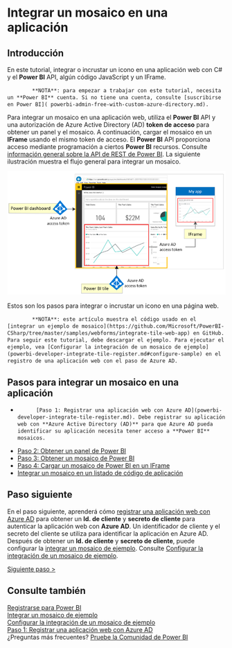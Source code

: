 <properties
   pageTitle="Integrar un mosaico de Power BI en una aplicación"
   description="Tutorial para integrar un mosaico en una aplicación, el código de ejemplo"
   services="powerbi"
   documentationCenter=""
   authors="guyinacube"
   manager="mblythe"
   backup=""
   editor=""
   tags=""
   qualityFocus="monitoring"
   qualityDate=""/>

<tags
   ms.service="powerbi"
   ms.devlang="NA"
   ms.topic="get-started-article"
   ms.tgt_pltfrm="NA"
   ms.workload="powerbi"
   ms.date="08/23/2016"
   ms.author="asaxton"/>

# Integrar un mosaico en una aplicación

## Introducción

En este tutorial, integrar o incrustar un icono en una aplicación web con C# y el **Power BI** API, algún código JavaScript y un IFrame.

>
            **NOTA**: para empezar a trabajar con este tutorial, necesita un **Power BI** cuenta. Si no tiene una cuenta, consulte [suscribirse en Power BI]( powerbi-admin-free-with-custom-azure-directory.md).

Para integrar un mosaico en una aplicación web, utiliza el **Power BI** API y una autorización de Azure Active Directory (AD) **token de acceso** para obtener un panel y el mosaico. A continuación, cargar el mosaico en un **IFrame** usando el mismo token de acceso. El **Power BI** API proporciona acceso mediante programación a ciertos **Power BI** recursos. Consulte [información general sobre la API de REST de Power BI](https://msdn.microsoft.com/library/dn877544.aspx). La siguiente ilustración muestra el flujo general para integrar un mosaico.

![](media\powerbi-developer-integrate-tile\integrate-tile-flow.png)

Estos son los pasos para integrar o incrustar un icono en una página web.

>
            **NOTA**: este artículo muestra el código usado en el [integrar un ejemplo de mosaico](https://github.com/Microsoft/PowerBI-CSharp/tree/master/samples/webforms/integrate-tile-web-app) en GitHub. Para seguir este tutorial, debe descargar el ejemplo. Para ejecutar el ejemplo, vea [Configurar la integración de un mosaico de ejemplo](powerbi-developer-integrate-tile-register.md#configure-sample) en el registro de una aplicación web con el paso de Azure AD.

## Pasos para integrar un mosaico en una aplicación

- 
            [Paso 1: Registrar una aplicación web con Azure AD](powerbi-developer-integrate-tile-register.md). Debe registrar su aplicación web con **Azure Active Directory (AD)** para que Azure AD pueda identificar su aplicación necesita tener acceso a **Power BI** mosaicos.
- [Paso 2: Obtener un panel de Power BI](powerbi-developer-integrate-tile-get-dashboard.md)
- [Paso 3: Obtener un mosaico de Power BI](powerbi-developer-integrate-tile-get-tile.md)
- [Paso 4: Cargar un mosaico de Power BI en un IFrame](powerbi-developer-integrate-tile-load-tile-iframe.md)
- [Integrar un mosaico en un listado de código de aplicación](powerbi-developer-integrate-tile-code.md)

## Paso siguiente

En el paso siguiente, aprenderá cómo [registrar una aplicación web con Azure AD](powerbi-developer-integrate-tile-register.md) para obtener un **Id. de cliente** y **secreto de cliente** para autenticar la aplicación web con **Azure AD**. Un identificador de cliente y el secreto del cliente se utiliza para identificar la aplicación en Azure AD. Después de obtener un **Id. de cliente** y **secreto de cliente**, puede configurar la [integrar un mosaico de ejemplo](https://github.com/Microsoft/PowerBI-CSharp/tree/master/samples/webforms/integrate-tile-web-app). Consulte [Configurar la integración de un mosaico de ejemplo](powerbi-developer-integrate-tile-register.md#configure-sample).

[Siguiente paso >](powerbi-developer-integrate-tile-register.md)

## Consulte también

[Registrarse para Power BI]( powerbi-admin-free-with-custom-azure-directory.md)  
[Integrar un mosaico de ejemplo](https://github.com/Microsoft/PowerBI-CSharp/tree/master/samples/webforms/integrate-tile-web-app)  
[Configurar la integración de un mosaico de ejemplo](powerbi-developer-integrate-tile-register.md#configure-sample)  
[Paso 1: Registrar una aplicación web con Azure AD](powerbi-developer-integrate-tile-register.md)  
¿Preguntas más frecuentes? [Pruebe la Comunidad de Power BI](http://community.powerbi.com/)